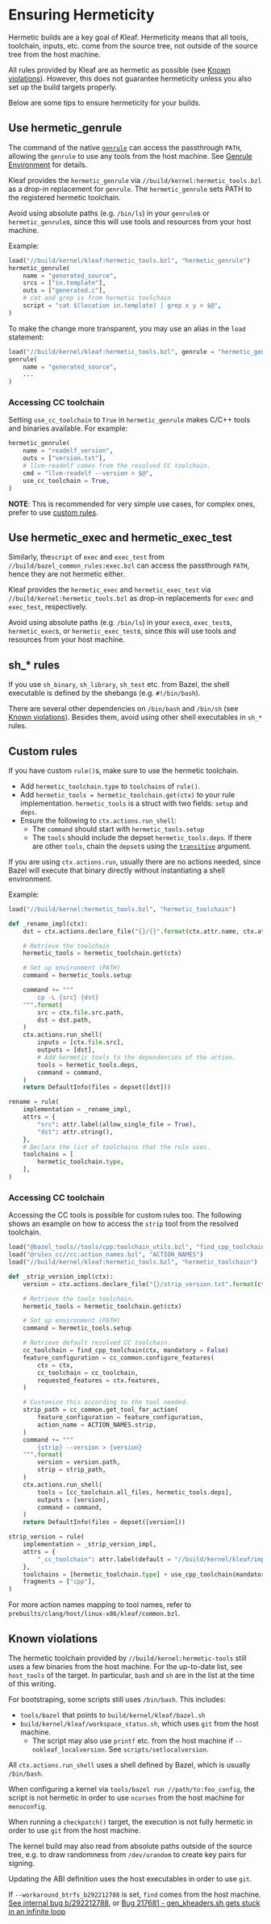 # Ensuring Hermeticity

Hermetic builds are a key goal of Kleaf. Hermeticity means that all tools,
toolchain, inputs, etc. come from the source tree, not outside of the source
tree from the host machine.

All rules provided by Kleaf are as hermetic as possible (see
[Known violations](#known-violations)). However, this does not guarantee
hermeticity unless you also set up the build targets properly.

Below are some tips to ensure hermeticity for your builds.

## Use hermetic\_genrule

The command of the native
[`genrule`](https://bazel.build/reference/be/general#genrule)
can access the passthrough `PATH`, allowing the `genrule`
to use any tools from the host machine. See
[Genrule Environment](https://bazel.build/reference/be/general#genrule)
for details.

Kleaf provides the `hermetic_genrule` via
`//build/kernel:hermetic_tools.bzl` as a drop-in replacement for `genrule`.
The `hermetic_genrule` sets PATH to the registered hermetic toolchain.

Avoid using absolute paths (e.g. `/bin/ls`) in your `genrule`s or
`hermetic_genrule`s, since this will use tools and resources from your host
machine.

Example:

```python
load("//build/kernel/kleaf:hermetic_tools.bzl", "hermetic_genrule")
hermetic_genrule(
    name = "generated_source",
    srcs = ["in.template"],
    outs = ["generated.c"],
    # cat and grep is from hermetic toolchain
    script = "cat $(location in.template) | grep x y > $@",
)
```

To make the change more transparent, you may use an alias in the `load`
statement:

```python
load("//build/kernel/kleaf:hermetic_tools.bzl", genrule = "hermetic_genrule")
genrule(
    name = "generated_source",
    ...
)
```

### Accessing CC toolchain

Setting `use_cc_toolchain` to `True` in `hermetic_genrule` makes C/C++ tools
and binaries available. For example:

```python
hermetic_genrule(
    name = "readelf_version",
    outs = ["version.txt"],
    # llvm-readelf comes from the resolved CC toolchain.
    cmd = "llvm-readelf --version > $@",
    use_cc_toolchain = True,
)
```

**NOTE**: This is recommended for very simple use cases, for complex ones,
prefer to use [custom rules](#custom-rules).

## Use hermetic\_exec and hermetic\_exec\_test

Similarly, the`script` of `exec` and `exec_test` from
`//build/bazel_common_rules:exec.bzl`
can access the passthrough `PATH`, hence they are not hermetic either.

Kleaf provides the `hermetic_exec` and `hermetic_exec_test` via
`//build/kernel:hermetic_tools.bzl` as drop-in replacements for `exec`
and `exec_test`, respectively.

Avoid using absolute paths (e.g. `/bin/ls`) in your `exec`s, `exec_test`s,
`hermetic_exec`s, or `hermetic_exec_test`s, since this will use tools and
resources from your host machine.

## sh\_* rules

If you use `sh_binary`, `sh_library`, `sh_test` etc. from Bazel, the shell
executable is defined by the shebangs (e.g. `#!/bin/bash`).

There are several other dependencies on `/bin/bash` and `/bin/sh` (see
[Known violations](#known-violations)). Besides them, avoid using other
shell executables in `sh_*` rules.

## Custom rules

If you have custom `rule()`s, make sure to use the hermetic toolchain.

- Add `hermetic_toolchain.type` to `toolchains` of `rule()`.
- Add `hermetic_tools = hermetic_toolchain.get(ctx)` to your rule
    implementation. `hermetic_tools` is a struct with two fields:
    `setup` and `deps`.
- Ensure the following to `ctx.actions.run_shell`:
    - The `command` should start with `hermetic_tools.setup`
    - The `tools` should include the depset `hermetic_tools.deps`.
        If there are other `tools`, chain the `depset`s using the
        [`transitive`](https://bazel.build/rules/lib/globals/bzl.html#depset)
        argument.

If you are using `ctx.actions.run`, usually there are no actions needed, since
Bazel will execute that binary directly without instantiating a shell
environment.

Example:

```python
load("//build/kernel:hermetic_tools.bzl", "hermetic_toolchain")

def _rename_impl(ctx):
    dst = ctx.actions.declare_file("{}/{}".format(ctx.attr.name, ctx.attr.dst))

    # Retrieve the toolchain
    hermetic_tools = hermetic_toolchain.get(ctx)

    # Set up environment (PATH)
    command = hermetic_tools.setup

    command += """
        cp -L {src} {dst}
    """.format(
        src = ctx.file.src.path,
        dst = dst.path,
    )
    ctx.actions.run_shell(
        inputs = [ctx.file.src],
        outputs = [dst],
        # Add hermetic tools to the dependencies of the action.
        tools = hermetic_tools.deps,
        command = command,
    )
    return DefaultInfo(files = depset([dst]))

rename = rule(
    implementation = _rename_impl,
    attrs = {
        "src": attr.label(allow_single_file = True),
        "dst": attr.string(),
    },
    # Declare the list of toolchains that the rule uses.
    toolchains = [
        hermetic_toolchain.type,
    ],
)
```

### Accessing CC toolchain

Accessing the CC tools is possible for custom rules too. The following shows an
example on how to access the `strip` tool from the resolved toolchain.

```python
load("@bazel_tools//tools/cpp:toolchain_utils.bzl", "find_cpp_toolchain", "use_cpp_toolchain")
load("@rules_cc//cc:action_names.bzl", "ACTION_NAMES")
load("//build/kernel/kleaf:hermetic_tools.bzl", "hermetic_toolchain")

def _strip_version_impl(ctx):
    version = ctx.actions.declare_file("{}/strip_version.txt".format(ctx.attr.name))

    # Retrieve the tools toolchain.
    hermetic_tools = hermetic_toolchain.get(ctx)

    # Set up environment (PATH)
    command = hermetic_tools.setup

    # Retrieve default resolved CC toolchain.
    cc_toolchain = find_cpp_toolchain(ctx, mandatory = False)
    feature_configuration = cc_common.configure_features(
        ctx = ctx,
        cc_toolchain = cc_toolchain,
        requested_features = ctx.features,
    )

    # Customize this according to the tool needed.
    strip_path = cc_common.get_tool_for_action(
        feature_configuration = feature_configuration,
        action_name = ACTION_NAMES.strip,
    )
    command += """
        {strip} --version > {version}
    """.format(
        version = version.path,
        strip = strip_path,
    )
    ctx.actions.run_shell(
        tools = [cc_toolchain.all_files, hermetic_tools.deps],
        outputs = [version],
        command = command,
    )
    return DefaultInfo(files = depset([version]))

strip_version = rule(
    implementation = _strip_version_impl,
    attrs = {
        "_cc_toolchain": attr.label(default = "//build/kernel/kleaf/impl:kernel_toolchains"),
    },
    toolchains = [hermetic_toolchain.type] + use_cpp_toolchain(mandatory = False),
    fragments = ["cpp"],
)
```
For more action names mapping to tool names, refer to
`prebuilts/clang/host/linux-x86/kleaf/common.bzl`.

## Known violations

The hermetic toolchain provided by `//build/kernel:hermetic-tools`
still uses a few binaries from the host machine. For the up-to-date list,
see `host_tools` of the target. In particular, `bash` and `sh` are in the list
at the time of this writing.

For bootstraping, some scripts still uses `/bin/bash`. This
includes:

* `tools/bazel` that points to `build/kernel/kleaf/bazel.sh`
* `build/kernel/kleaf/workspace_status.sh`, which uses `git` from the
  host machine.
  * The script may also use `printf` etc. from the host machine if
    `--nokleaf_localversion`. See `scripts/setlocalversion`.

All `ctx.actions.run_shell` uses a shell defined by Bazel, which is usually
`/bin/bash`.

When configuring a kernel via `tools/bazel run //path/to:foo_config`, the
script is not hermetic in order to use `ncurses` from the host machine
for `menuconfig`.

When running a `checkpatch()` target, the execution is not fully hermetic
in order to use `git` from the host machine.

The kernel build may also read from absolute paths outside of the source tree,
e.g. to draw randomness from `/dev/urandom` to create key pairs for signing.

Updating the ABI definition uses the host executables in order to use `git`.

If `--workaround_btrfs_b292212788` is set, `find` comes from the host machine.
[See internal bug b/292212788](http://b/292212788), or
[Bug 217681 - gen_kheaders.sh gets stuck in an infinite loop](https://bugzilla.kernel.org/show_bug.cgi?id=217681)

